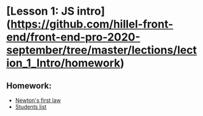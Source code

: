 # [Lesson 1: JS intro] (https://github.com/hillel-front-end/front-end-pro-2020-september/tree/master/lections/lection_1_Intro/homework)
## Homework:
* [Newton's first law](hw1/newton.html)
* [Students list](hw1/students.html)
